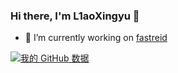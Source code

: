 ### Hi there, I'm L1aoXingyu 👋

- 🔭 I’m currently working on [fastreid](https://github.com/JDAI-CV/fast-reid)

[![我的 GitHub 数据](https://github-readme-stats.vercel.app/api?username=l1aoxingyu)]()
<!--
**L1aoXingyu/L1aoXingyu** is a ✨ _special_ ✨ repository because its `README.md` (this file) appears on your GitHub profile.

Here are some ideas to get you started:

- 🔭 I’m currently working on ...
- 🌱 I’m currently learning ...
- 👯 I’m looking to collaborate on ...
- 🤔 I’m looking for help with ...
- 💬 Ask me about ...
- 📫 How to reach me: ...
- 😄 Pronouns: ...
- ⚡ Fun fact: ...
-->
